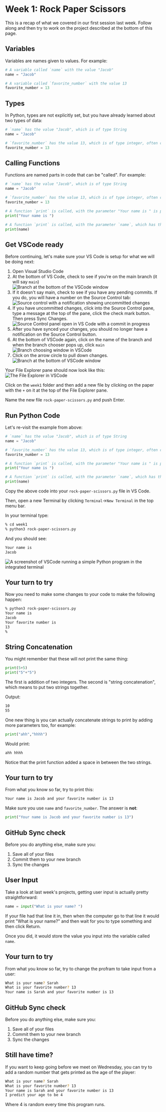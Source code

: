 # Week 1: Rock Paper Scissors

This is a recap of what we covered in our first session last week. Follow along and then try to work on the project described at the bottom of this page. 

## Variables

Variables are names given to values. For example:

```python
# A variable called `name` with the value "Jacob"
name = "Jacob"

# A variable called `favorite_number` with the value 13
favorite_number = 13
```

## Types

In Python, types are not explicitly set, but you have already learned about two types of data:

```python
# `name` has the value "Jacob", which is of type String
name = "Jacob"

# `favorite_number` has the value 13, which is of type integer, often called int
favorite_number = 13
```

## Calling Functions

Functions are named parts in code that can be "called". For example:

```python
# `name` has the value "Jacob", which is of type String
name = "Jacob"

# `favorite_number` has the value 13, which is of type integer, often called int
favorite_number = 13

# A function `print` is called, with the parameter "Your name is " is passed in
print("Your name is ")

# A function `print` is called, with the parameter `name`, which has the value "Jacob" is passed in
print(name)
```

## Get VSCode ready
Before continuing, let's make sure your VS Code is setup for what we will be doing next:
1. Open Visual Studio Code
2. At the bottom of VS Code, check to see if you're on the main branch (it will say `main`)  
![Branch at the bottom of the VSCode window](../assets/main-branch-pull.png)
3. If it doesn't say main, check to see if you have any pending commits. If you do, you will have a number on the Source Control tab:  
![Source control with a notification showing uncommitted changes](../assets/uncommitted-changes.png)
4. If you have uncommitted changes, click into the Source Control pane, type a message at the top of the pane, click the check mark button. Then press Sync Changes.
![Source Control panel open in VS Code with a commit in progress](../assets/commit-view.png)
5. After you have synced your changes, you should no longer have a notification on the Source Control button. 
6. At the bottom of VSCode again, click on the name of the branch and when the branch chooser pops up, click `main`
![Branch choosing window in VSCode](../assets/main-branch-selection.png)
7. Click on the arrow circle to pull down changes. 
![Branch at the bottom of VSCode window](../assets/main-pull-changes.png)

Your File Explorer pane should now look like this:
![The File Explorer in VSCode](../assets/file-explorer-ready.png)

Click on the `week1` folder and then add a new file by clicking on the paper with the `+` on it at the top of the File Explorer pane.

Name the new file `rock-paper-scissors.py` and push Enter.

## Run Python Code

Let's re-visit the example from above:

```python
# `name` has the value "Jacob", which is of type String
name = "Jacob"

# `favorite_number` has the value 13, which is of type integer, often called int
favorite_number = 13

# A function `print` is called, with the parameter "Your name is " is passed in
print("Your name is ")

# A function `print` is called, with the parameter `name`, which has the value "Jacob" is passed in
print(name)
```

Copy the above code into your `rock-paper-scissors.py` file in VS Code. 

Then, open a new Terminal by clicking `Terminal`->`New Terminal` in the top menu bar. 

In your terminal type:
```bash
% cd week1
% python3 rock-paper-scissors.py
```

And you should see:
```bash
Your name is
Jacob
```

![A screenshot of VSCode running a simple Python program in the integrated terminal](../assets/hello-sample-run.png)

## Your turn to try

Now you need to make some changes to your code to make the following happen:
```bash
% python3 rock-paper-scissors.py
Your name is 
Jacob
Your favorite number is
13
% 
```

## String Concatenation

You might remember that these will not print the same thing:

```python
print(5+5)
print("5"+"5")
```

The first is addition of two integers. The second is "string concatenation", which means to put two strings together.

Output:
```bash
10
55
```

One new thing is you can actually concatenate strings to print by adding more parameters too, for example:
```python
print("ahh","hhhh")
```

Would print:
```bash
ahh hhhh
```

Notice that the print function added a space in between the two strings. 

## Your turn to try

From what you know so far, try to print this:
```bash
Your name is Jacob and your favorite number is 13
```

Make sure you use `name` and `favorite_number`. The answer is **not**:
```python
print("Your name is Jacob and your favorite number is 13")
```

## GitHub Sync check

Before you do anything else, make sure you:
1. Save all of your files
2. Commit them to your new branch
3. Sync the changes

## User Input

Take a look at last week's projects, getting user input is actually pretty straightforward:
```python
name = input("What is your name? ")
```

If your file had that line it in, then when the computer go to that line it would print "What is your name?" and then wait for you to type something and then click Return. 

Once you did, it would store the value you input into the variable called `name`. 

## Your turn to try
From what you know so far, try to change the profram to take input from a user:
```bash
What is your name? Sarah
What is your favorite number? 13
Your name is Sarah and your favorite number is 13
```

## GitHub Sync check

Before you do anything else, make sure you:
1. Save all of your files
2. Commit them to your new branch
3. Sync the changes

## Still have time?

If you want to keep going before we meet on Wednesday, you can try to add a random number that gets printed as the age of the player:
```bash
What is your name? Sarah
What is your favorite number? 13
Your name is Sarah and your favorite number is 13
I predict your age to be 4
```
Where 4 is random every time this program runs. 